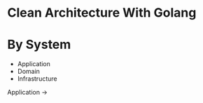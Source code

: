 # Clean Architecture With Golang


# By System 
- Application
- Domain 
- Infrastructure

Application -> 